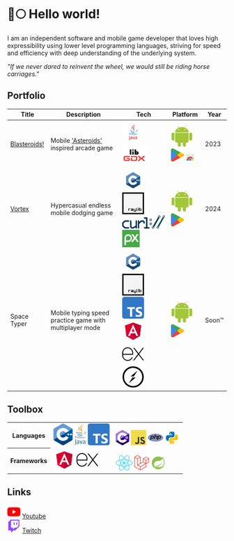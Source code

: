 # 🐺🌕 Hello world!

I am an independent software and mobile game developer that loves high expressibility using lower level programming languages,
striving for speed and efficiency with deep understanding of the underlying system.

_"If we never dared to reinvent the wheel, we would still be riding horse carriages."_

## Portfolio

<table>
  <thead>
    <tr>
      <th>Title</th>
      <th>Description</th>
      <th>Tech</th>
      <th>Platform</th>
      <th>Year</th>
    </tr>
  </thead>
  <tbody>
    <tr>
      <td><a href="https://play.google.com/store/apps/details?id=com.doomhowl.blasteroids">Blasteroids!</a></td>
      <td>Mobile <a href="https://en.wikipedia.org/wiki/Asteroids_(video_game)">'Asteroids'</a> inspired arcade game</td>
      <td>
        <img src="imgs/java.svg" alt="Java programming language" title="Java programming language" height="50" width="50" />
        <img src="imgs/libgdx.png" alt="LibGDX game framework" title="LibGDX game framework" height="50" width="auto"/>
      </td>
      <td>
        <img src="imgs/android.svg" alt="Android platform" title="Android platform" height="50" width="50" /><br/>
        <img src="imgs/google_play.svg" alt="Google Play Store" title="Google Play Store" height="30" width="30" />
        <a href="https://chromewebstore.google.com/detail/blasteroids/ibmhkhgiibicgnagnhdcockipmalmhki?utm_source=item-share-cb"><img src="imgs/chrome-store.svg" alt="Chrome Web Store" title="Chrome Web Store" height="20" width="auto" /></a>
      </td>
      <td>2023</td>
    </tr>
    <tr>
      <td><a href="https://play.google.com/store/apps/details?id=com.doomhowl.vortex">Vortex</a></td>
      <td>Hypercasual endless mobile dodging game</td>
      <td>
        <img src="imgs/cpp.svg" alt="C++ programming language" title="C++ programming language" height="50" width="50" />
        <img src="imgs/raylib.png" alt="raylib game framework" title="raylib game framework" height="50" width="50" />
        <img src="imgs/curl.svg" alt="cURL library" title="cURL library" height="30" width="auto" />
        <a href="https://pixabay.com/service/about/api/">
          <img src="imgs/pixabay.svg" alt="Pixabay API" title="Pixabay API" height="40" width="40" />
        </a>
      </td>
      <td>
        <img src="imgs/android.svg" alt="Android platform" title="Android platform" height="50" width="50" />
        <img src="imgs/google_play.svg" alt="Google Play Store" title="Google Play Store" height="30" width="30" />
      </td>
      <td>2024</td>
    </tr>
    <tr>
      <td>Space Typer</td>
      <td>Mobile typing speed practice game with multiplayer mode</td>
      <td>
        <img src="imgs/cpp.svg" alt="C++ programming language" title="C++ programming language" height="50" width="50" />
        <img src="imgs/raylib.png" alt="raylib game framework" title="raylib game framework" height="50" width="50" />
        <img src="imgs/typescript.png" alt="TypeScript programming language" title="TypeScript programming language" height="50" width="50" />
        <img src="imgs/angular.png" alt="Angular framework" title="Angular framework" height="50" width="50" />
        <img src="imgs/express.png" alt="Node.js runtime" title="Node.js runtime" height="50" width="50" />
        <img src="imgs/socketio.svg" alt="Socket.IO library" title="Socket.IO library" height="50" width="50" />
      </td>
      <td>
        <img src="imgs/android.svg" alt="Android platform" title="Android platform" height="50" width="50" />
        <img src="imgs/google_play.svg" alt="Google Play Store" title="Google Play Store" height="30" width="30" />
      </td>
      <td>Soon™</td>
    </tr>
  </tbody>
</table>

## Toolbox

<table>
  <tr>
    <th>
      Languages
    </th>
    <td style="vertical-align: bottom;">
      <img src="imgs/cpp_logo.png" alt="C++ programming language" title="C++ programming language" height="50" width="auto" />
      <img src="imgs/java_logo.png" alt="Java programming language" title="Java programming language" height="50" width="auto" />
      <img src="imgs/typescript.png" alt="TypeScript programming language" title="TypeScript programming language" height="50" width="auto" />
    </td>
    <td style="vertical-align: bottom;">
      <img src="imgs/csharp.png" alt="C# programming language" title="C# programming language" height="35" width="auto" />
      <img src="imgs/javascript.png" alt="JavaScript programming language" title="JavaScript programming language" height="35" width="auto" />
      <img src="imgs/php.png" alt="PHP programming language" title="PHP programming language" height="35" width="auto" />
      <img src="imgs/python.svg" alt="Python programming language" title="Python programming language" height="35" width="auto" />
    </td>
  </tr>
  <tr>
    <th>
      Frameworks
    </th>
    <td style="vertical-align: bottom;">
      <img src="imgs/angular.png" alt="Angular framework" title="Angular framework" height="50" width="50" />
      <img src="imgs/express.png" alt="Node.js runtime" title="Node.js runtime" height="50" width="50" />
    </td>
    <td style="vertical-align: bottom;">
      <img src="imgs/react.svg" alt="React framework" title="React framework" height="35" width="auto" />
      <img src="imgs/laravel.png" alt="Laravel framework" title="Laravel framework" height="35" width="auto" />
      <img src="imgs/spring.png" alt="Spring framework" title="Spring framework" height="35" width="auto" />
    </td>
  </tr>
</table>

## Links

<img src="imgs/youtube.png" alt="YouTube" title="YouTube" height="30" width="30" /> [Youtube](https://www.youtube.com/@brambasiel)<br/>
<img src="imgs/twitch.png" alt="Twitch" title="Twitch" height="30" width="30" /> [Twitch](https://www.twitch.tv/brambasiel)
